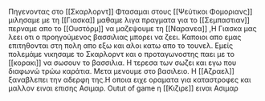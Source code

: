 Πηγενοντας στο [[Σκαρλορντ]]
Φτασαμαι στους [[Ψεύτικοι Φομοριανς]]  μιλησαμε με τη [[Γιασκα]] μαθαμε λιγα πραγματα για το [[Σεμπαστιαν]]  περναμε απο το [[Ουστόρμ]] να μαζεψουμε τη [[Ναρανεα]]
,Η Γιασκα μας λεει οτι ο προηγούμενος βασσιλιας μπορει να ζεει.
Καποιοι απο εμας επιτηθονται στη πολη απο εξω και αλοι κατω απο το τουνελ.
Εμείς πολεμάμε νικησαμε το Σκαρλορντ και ο προταγωνοστης παει με το [[κορακι]] να σωσουν το βασσιλια.
Η τερεσα των σωζει και εγω που διαφωνώ τρώω καράτια.
Μετα μενουμε στο βασιλειο.
Η [[Αζραελ]] ξαναβλεπει την αδερφη της.Η οποια ειχε οραματα για καταστροφες και μαλλον ειναι επισης Ασιμαρ.
Outut of game η [[Κιζιρε]] ειναι Ασιμαρ